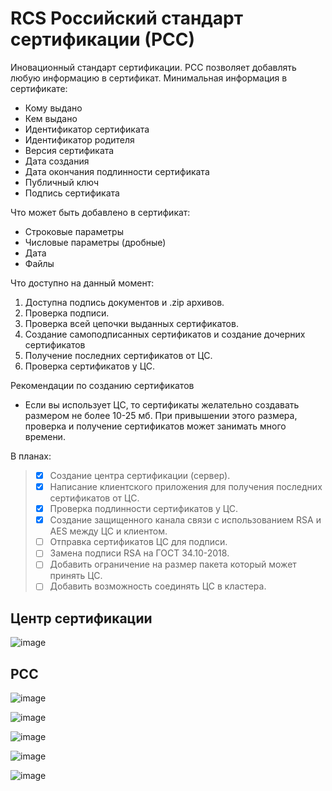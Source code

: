 # RCS Российский стандарт сертификации (РСС)
Иновационный стандарт сертификации. РСС позволяет добавлять любую информацию в сертификат.
Минимальная информация в сертификате:
- Кому выдано
- Кем выдано
- Идентификатор сертификата
- Идентификатор родителя
- Версия сертификата
- Дата создания
- Дата окончания подлинности сертификата
- Публичный ключ
- Подпись сертификата

Что может быть добавлено в сертификат:
- Строковые параметры
- Числовые параметры (дробные)
- Дата
- Файлы

Что доступно на данный момент:
1. Доступна подпись документов и .zip архивов.
2. Проверка подписи.
3. Проверка всей цепочки выданных сертификатов.
4. Создание самоподписанных сертификатов и создание дочерних сертификатов
5. Получение последних сертификатов от ЦС.
6. Проверка сертификатов у ЦС.

Рекомендации по созданию сертификатов
- Если вы использует ЦС, то сертификаты желательно создавать размером не более 10-25 мб. При привышении этого размера, проверка и получение сертификатов может занимать много времени.

В планах:
> - [x] Создание центра сертификации (сервер).
> - [x] Написание клиентского приложения для получения последних сертификатов от ЦС.
> - [x] Проверка подлинности сертификатов у ЦС.
> - [x] Создание защищенного канала связи c использованием RSA и AES между ЦС и клиентом. 
> - [ ] Отправка сертификатов ЦС для подписи.
> - [ ] Замена подписи RSA на ГОСТ 34.10-2018.
> - [ ] Добавить ограничение на размер пакета который может принять ЦС.
> - [ ] Добавить возможность соединять ЦС в кластера.

## Центр сертификации
![image](https://github.com/Camyil-89/RCS/assets/76705837/55720969-64c2-493c-b21a-0b161229b5f1)

## РСС
![image](https://github.com/Camyil-89/RCS/assets/76705837/fc1d8d61-a7f5-4afb-a6b8-0d18e825e129)

![image](https://github.com/Camyil-89/RCS/assets/76705837/a7b619fe-a27f-461d-a68f-51e7ff7d9689)

![image](https://github.com/Camyil-89/RCS/assets/76705837/f84903b5-add6-478c-845b-92e084f778b9)

![image](https://github.com/Camyil-89/RCS/assets/76705837/262a9b49-418c-493a-a4b0-c1cba954b7aa)

![image](https://github.com/Camyil-89/RCS/assets/76705837/08644edb-b264-4149-b235-29aba807b773)
